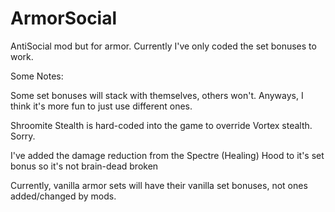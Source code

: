 # ArmorSocial

AntiSocial mod but for armor. Currently I've only coded the set bonuses to work.

Some Notes:

Some set bonuses will stack with themselves, others won't. Anyways, I think it's more fun to just use different ones.

Shroomite Stealth is hard-coded into the game to override Vortex stealth. Sorry.

I've added the damage reduction from the Spectre (Healing) Hood to it's set bonus so it's not brain-dead broken

Currently, vanilla armor sets will have their vanilla set bonuses, not ones added/changed by mods.

